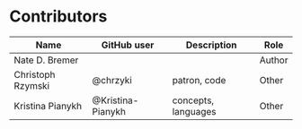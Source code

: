 # Contributors

Name               | GitHub user        | Description                          | Role
---                | ---                | ---                                  | ---
Nate D. Bremer     |                    |                                      | Author
Christoph Rzymski  | @chrzyki           | patron, code                         | Other
Kristina Pianykh   | @Kristina-Pianykh  | concepts, languages                  | Other
